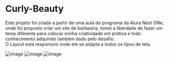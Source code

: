 # Curly-Beauty

<a> Este projeto foi criado a partir de uma aula do programa da Alura Next ONe, onde foi proposto criar um site de  barbearia, tomei a liberdade de fazer um tema diferente para colocar minha criatividade em prática e todo conhecimento adquirido também dado pelo desafio.
<br> O Layout está responsivo onde ele se adapta a todos os tipos de tela.</a>




![image](https://user-images.githubusercontent.com/90789503/189553305-30692a2f-a6ed-42db-8fca-75699c422fc1.png)
![image](https://user-images.githubusercontent.com/90789503/189553312-1614fb64-2ff2-4bbc-9f4e-6b8d97dcf9f7.png)
![image](https://user-images.githubusercontent.com/90789503/189553295-8428272e-9c75-4874-b64e-a5b6e174c0d9.png)
